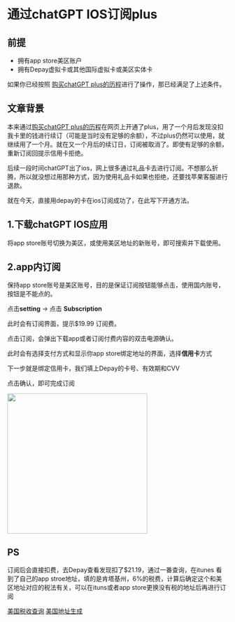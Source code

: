# 通过chatGPT IOS订阅plus

## 前提
- 拥有app store美区账户
- 拥有Depay虚拟卡或其他国际虚拟卡或美区实体卡

如果你已经按照 [购买chatGPT plus的历程](https://github.com/gclhaha/chatGPT-plus-guide/blob/master/README.md)进行了操作，那已经满足了上述条件。

## 文章背景

本来通过[购买chatGPT plus的历程](https://github.com/gclhaha/chatGPT-plus-guide/blob/master/README.md)在网页上开通了plus，用了一个月后发现没扣我卡里的钱进行续订（可能是当时没有足够的余额），不过plus仍然可以使用，就继续用了一个月。就在又一个月后的续订日，订阅被取消了。即使有足够的余额，重新订阅回提示信用卡拒绝。

后续一段时间chatGPT出了ios，网上很多通过礼品卡去进行订阅。不想那么折腾，所以就没想过用那种方式，因为使用礼品卡如果也拒绝，还要找苹果客服进行退款。

就在今天，直接用depay的卡在ios订阅成功了，在此写下开通方法。

## 1.下载chatGPT IOS应用
将app store账号切换为美区，或使用美区地址的新账号，即可搜索并下载使用。

## 2.app内订阅
保持app store账号是美区账号，目的是保证订阅按钮能够点击，使用国内账号，按钮是不能点的。

点击**setting** -> 点击 **Subscription** 

此时会有订阅界面，提示$19.99 订阅费。

点击订阅，会弹出下载app或者订阅付费内容的双击电源确认。

此时会有选择支付方式和显示你app store绑定地址的界面，选择**信用卡**方式

下一步就是绑定信用卡，我们填上Depay的卡号、有效期和CVV

点击确认，即可完成订阅

<img src="https://github.com/gclhaha/chatGPT-plus-guide/assets/38855722/bace0d4c-0faa-4665-a591-8718d0c9b07a" width="320px"></img>

## PS
订阅后会直接扣费，去Depay查看发现扣了$21.19，通过一番查询，在itunes 看到了自己的app stroe地址，填的是肯塔基州，6%的税费，计算后确定这个和美区地址对应的税法有关，可以在ituns或者app store更换没有税的地址后再进行订阅

[美国税收查询](http://www.offshoreisle.com/artview-465-27.html)
[美国地址生成](https://www.meiguodizhi.com/)

